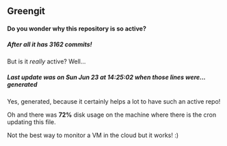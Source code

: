 ## Greengit

#### Do you wonder why this repository is so active?

##### After all it has 3162 commits!

But is it *really* active? Well...

##### Last update was on Sun Jun 23 at 14:25:02 when those lines were... generated

Yes, generated, because it certainly helps a lot to have such an active repo!

Oh and there was **72%** disk usage on the machine
where there is the cron updating this file.

Not the best way to monitor a VM in the cloud but it works! :)
